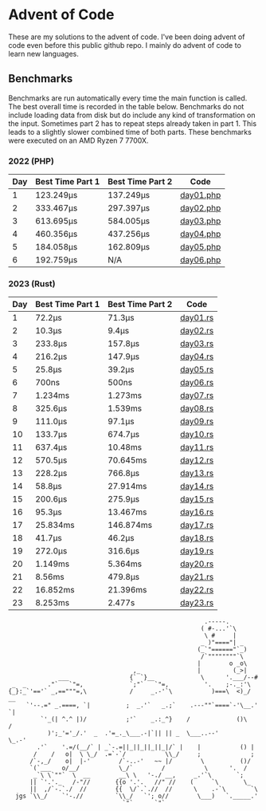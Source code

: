 # Advent of Code
These are my solutions to the advent of code. I've been doing advent of code even before this public github repo. I mainly do advent of code to learn new languages.

## Benchmarks
Benchmarks are run automatically every time the main function is called. The best overall
time is recorded in the table below. Benchmarks do not include loading data from disk but do
include any kind of transformation on the input. Sometimes part 2 has to repeat steps already
taken in part 1. This leads to a slightly slower combined time of both parts. These benchmarks
were executed on an AMD Ryzen 7 7700X.
### 2022 (PHP)
<!-- SOT2022 -->
| Day | Best Time Part 1 | Best Time Part 2 | Code |
|---|---|---|---|
| 1 | 123.249μs <!-- 123249 --> | 137.249μs <!-- 137249 --> | [day01.php](https://github.com/konstantin-lukas/advent-of-code/blob/master/2022-php/src/day01.php) |
| 2 | 333.467μs <!-- 333467 --> | 297.397μs <!-- 297397 --> | [day02.php](https://github.com/konstantin-lukas/advent-of-code/blob/master/2022-php/src/day02.php) |
| 3 | 613.695μs <!-- 613695 --> | 584.005μs <!-- 584005 --> | [day03.php](https://github.com/konstantin-lukas/advent-of-code/blob/master/2022-php/src/day03.php) |
| 4 | 460.356μs <!-- 460356 --> | 437.256μs <!-- 437256 --> | [day04.php](https://github.com/konstantin-lukas/advent-of-code/blob/master/2022-php/src/day04.php) |
| 5 | 184.058μs <!-- 184058 --> | 162.809μs <!-- 162809 --> | [day05.php](https://github.com/konstantin-lukas/advent-of-code/blob/master/2022-php/src/day05.php) |
| 6 | 192.759μs <!-- 192759 --> | N/A <!-- 9223372036854775807 --> | [day06.php](https://github.com/konstantin-lukas/advent-of-code/blob/master/2022-php/src/day06.php) |
<!-- EOT2022 -->

### 2023 (Rust)
<!-- SOT2023 -->
| Day | Best Time Part 1 | Best Time Part 2 | Code |
|---|---|---|---|
| 1 | 72.2μs <!-- 72200 --> | 71.3μs <!-- 71300 --> | [day01.rs](https://github.com/konstantin-lukas/advent-of-code/blob/master/2023-rust/src/solutions/day01.rs) |
| 2 | 10.3μs <!-- 10300 --> | 9.4μs <!-- 9400 --> | [day02.rs](https://github.com/konstantin-lukas/advent-of-code/blob/master/2023-rust/src/solutions/day02.rs) |
| 3 | 233.8μs <!-- 233800 --> | 157.8μs <!-- 157800 --> | [day03.rs](https://github.com/konstantin-lukas/advent-of-code/blob/master/2023-rust/src/solutions/day03.rs) |
| 4 | 216.2μs <!-- 216200 --> | 147.9μs <!-- 147900 --> | [day04.rs](https://github.com/konstantin-lukas/advent-of-code/blob/master/2023-rust/src/solutions/day04.rs) |
| 5 | 25.8μs <!-- 25800 --> | 39.2μs <!-- 39200 --> | [day05.rs](https://github.com/konstantin-lukas/advent-of-code/blob/master/2023-rust/src/solutions/day05.rs) |
| 6 | 700ns <!-- 700 --> | 500ns <!-- 500 --> | [day06.rs](https://github.com/konstantin-lukas/advent-of-code/blob/master/2023-rust/src/solutions/day06.rs) |
| 7 | 1.234ms <!-- 1234600 --> | 1.273ms <!-- 1273700 --> | [day07.rs](https://github.com/konstantin-lukas/advent-of-code/blob/master/2023-rust/src/solutions/day07.rs) |
| 8 | 325.6μs <!-- 325600 --> | 1.539ms <!-- 1539200 --> | [day08.rs](https://github.com/konstantin-lukas/advent-of-code/blob/master/2023-rust/src/solutions/day08.rs) |
| 9 | 111.0μs <!-- 111000 --> | 97.1μs <!-- 97100 --> | [day09.rs](https://github.com/konstantin-lukas/advent-of-code/blob/master/2023-rust/src/solutions/day09.rs) |
| 10 | 133.7μs <!-- 133700 --> | 674.7μs <!-- 674700 --> | [day10.rs](https://github.com/konstantin-lukas/advent-of-code/blob/master/2023-rust/src/solutions/day10.rs) |
| 11 | 637.4μs <!-- 637400 --> | 10.48ms <!-- 10480800 --> | [day11.rs](https://github.com/konstantin-lukas/advent-of-code/blob/master/2023-rust/src/solutions/day11.rs) |
| 12 | 570.5μs <!-- 570500 --> | 70.645ms <!-- 70645900 --> | [day12.rs](https://github.com/konstantin-lukas/advent-of-code/blob/master/2023-rust/src/solutions/day12.rs) |
| 13 | 228.2μs <!-- 228200 --> | 766.8μs <!-- 766800 --> | [day13.rs](https://github.com/konstantin-lukas/advent-of-code/blob/master/2023-rust/src/solutions/day13.rs) |
| 14 | 58.8μs <!-- 58800 --> | 27.914ms <!-- 27914400 --> | [day14.rs](https://github.com/konstantin-lukas/advent-of-code/blob/master/2023-rust/src/solutions/day14.rs) |
| 15 | 200.6μs <!-- 200600 --> | 275.9μs <!-- 275900 --> | [day15.rs](https://github.com/konstantin-lukas/advent-of-code/blob/master/2023-rust/src/solutions/day15.rs) |
| 16 | 95.3μs <!-- 95300 --> | 13.467ms <!-- 13046700 --> | [day16.rs](https://github.com/konstantin-lukas/advent-of-code/blob/master/2023-rust/src/solutions/day16.rs) |
| 17 | 25.834ms <!-- 25834800 --> | 146.874ms <!-- 146874600 --> | [day17.rs](https://github.com/konstantin-lukas/advent-of-code/blob/master/2023-rust/src/solutions/day17.rs) |
| 18 | 41.7μs <!-- 41700 --> | 46.2μs <!-- 46200 --> | [day18.rs](https://github.com/konstantin-lukas/advent-of-code/blob/master/2023-rust/src/solutions/day18.rs) |
| 19 | 272.0μs <!-- 272000 --> | 316.6μs <!-- 316600 --> | [day19.rs](https://github.com/konstantin-lukas/advent-of-code/blob/master/2023-rust/src/solutions/day19.rs) |
| 20 | 1.149ms <!-- 1149800 --> | 5.364ms <!-- 5364400 --> | [day20.rs](https://github.com/konstantin-lukas/advent-of-code/blob/master/2023-rust/src/solutions/day20.rs) |
| 21 | 8.56ms <!-- 8560300 --> | 479.8μs <!-- 479800 --> | [day21.rs](https://github.com/konstantin-lukas/advent-of-code/blob/master/2023-rust/src/solutions/day21.rs) |
| 22 | 16.852ms <!-- 16852500 --> | 21.396ms <!-- 21396400 --> | [day22.rs](https://github.com/konstantin-lukas/advent-of-code/blob/master/2023-rust/src/solutions/day22.rs) |
| 23 | 8.253ms <!-- 8253900 --> | 2.477s <!-- 2477428200 --> | [day23.rs](https://github.com/konstantin-lukas/advent-of-code/blob/master/2023-rust/src/solutions/day23.rs) |
<!-- EOT2023 -->

```
                                                       .-----.
                                                      ( #-...'`\
                                                       \ #     |
                                                      _ )"===="| _
                                                     (_`"======"`_)
                                                      /`""""""""`\
                                                     |        o _o\
                                   ,_                |         (_>|
              ___                 {` `}__             \      '.___/--#
 _  _      ."`   `"=,             `;"`   `"=,          '.    ;-._:'\
{_}:_`'=='` _,=="""=,\            /     _.-'`\           )===\  <)_/  __
     `'--.=" _.====, `|          ;  _.'`   _.;`    .---""`====`-'\__.'  `|
         `'_(| ^.^ |)/           ;'`    _.:_^}    /             ()\     /
           )';_'='_/.'  _  .'=_._\___.-|`|| || _  \___..--'        \_.-'
        .'`    '.=/(__/` | _`-.=||_||_||_||_|/` |    |           () |
       /    /   o|  \ \_/  .=`-`/           \\_/     ;              ;
      /`-,_/    o|  |-'        /`-..-'   ~~ |/        \          ()/
      `(`___   o/__/           \_/`        /           \      '.  /
       _`\ \`""`  \  __        __\ \   '-./ __,     _.'`\       `;
      || `'.'._   /-"//       {{o '.'.   //" //    (     `\       \_
      ||  ,/`-.`./  //        {{  \/`.`.//  //      \    .-`\       `\
  jgs `\\_/    `'-.//         `\\_/   `'; o//        \___)   `._____.'
                                `"`      `"`
```